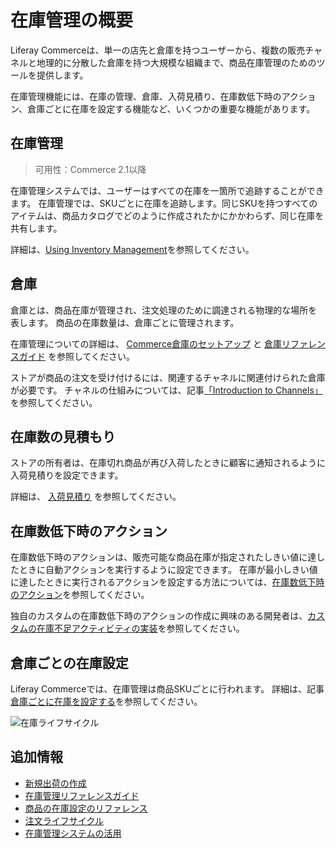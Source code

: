 # 在庫管理の概要

Liferay Commerceは、単一の店先と倉庫を持つユーザーから、複数の販売チャネルと地理的に分散した倉庫を持つ大規模な組織まで、商品在庫管理のためのツールを提供します。

在庫管理機能には、在庫の管理、倉庫、入荷見積り、在庫数低下時のアクション、倉庫ごとに在庫を設定する機能など、いくつかの重要な機能があります。

<a name="inventory-management" />

## 在庫管理

> 可用性：Commerce 2.1以降

在庫管理システムでは、ユーザーはすべての在庫を一箇所で追跡することができます。 在庫管理では、SKUごとに在庫を追跡します。同じSKUを持つすべてのアイテムは、商品カタログでどのように作成されたかにかかわらず、同じ在庫を共有します。

詳細は、[Using Inventory Management](./using-the-inventory-management-system.md)を参照してください。

<a name="warehouses" />

## 倉庫

倉庫とは、商品在庫が管理され、注文処理のために調達される物理的な場所を表します。 商品の在庫数量は、倉庫ごとに管理されます。

在庫管理についての詳細は、 [Commerce倉庫のセットアップ](./setting-up-commerce-warehouses.md) と [倉庫リファレンスガイド](./warehouse-reference-guide.md) を参照してください。

ストアが商品の注文を受け付けるには、関連するチャネルに関連付けられた倉庫が必要です。 チャネルの仕組みについては、記事[「Introduction to Channels」](../../starting-a-store/channels/introduction-to-channels.md)を参照してください。

<a name="availability-estimates" />

## 在庫数の見積もり

ストアの所有者は、在庫切れ商品が再び入荷したときに顧客に通知されるように入荷見積りを設定できます。

詳細は、 [入荷見積り](./availability-estimates.md) を参照してください。

<a name="low-stock-actions" />

## 在庫数低下時のアクション

在庫数低下時のアクションは、販売可能な商品在庫が指定されたしきい値に達したときに自動アクションを実行するように設定できます。 在庫が最小しきい値に達したときに実行されるアクションを設定する方法については、[在庫数低下時のアクション](./low-stock-action.md)を参照してください。

独自のカスタムの在庫数低下時のアクションの作成に興味のある開発者は、[カスタムの在庫不足アクティビティの実装](../../developer-guide/implementing-a-custom-low-stock-activity.md)を参照してください。

<a name="setting-inventory-by-warehouse" />

## 倉庫ごとの在庫設定

Liferay Commerceでは、在庫管理は商品SKUごとに行われます。 詳細は、記事[倉庫ごとに在庫を設定する](./setting-inventory-by-warehouse.md)を参照してください。

![在庫ライフサイクル](./introduction-to-managing-inventory/images/01.png)

<a name="additional-information" />

## 追加情報

* [新規出荷の作成](../../order-management/shipments/creating-a-shipment.md)
* [在庫管理リファレンスガイド](./inventory-management-reference-guide.md)
* [商品の在庫設定のリファレンス](./product-inventory-configuration-reference.md)
* [注文ライフサイクル](../../order-management/orders/order-life-cycle.md)
* [在庫管理システムの活用](./using-the-inventory-management-system.md)
